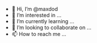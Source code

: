 - 👋 Hi, I’m @maxdod
- 👀 I’m interested in ...
- 🌱 I’m currently learning ...
- 💞️ I’m looking to collaborate on ...
- 📫 How to reach me ...

<!---
maxdod/maxdod is a ✨ special ✨ repository because its `README.md` (this file) appears on your GitHub profile.
You can click the Preview link to take a look at your changes.
--->
